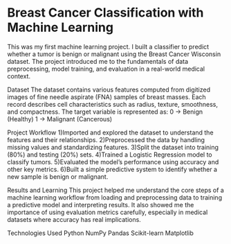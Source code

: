 # Breast Cancer Classification with Machine Learning

This was my first machine learning project. I built a classifier to predict whether a tumor is benign or malignant using the Breast Cancer Wisconsin dataset. 
The project introduced me to the fundamentals of data preprocessing, model training, and evaluation in a real-world medical context.


Dataset
The dataset contains various features computed from digitized images of fine needle aspirate (FNA) samples of breast masses. Each record describes cell characteristics such as radius, texture, smoothness, and compactness.
The target variable is represented as:
0 → Benign (Healthy)
1 → Malignant (Cancerous)


Project Workflow
1)Imported and explored the dataset to understand the features and their relationships.
2)Preprocessed the data by handling missing values and standardizing features.
3)Split the dataset into training (80%) and testing (20%) sets.
4)Trained a Logistic Regression model to classify tumors.
5)Evaluated the model’s performance using accuracy and other key metrics.
6)Built a simple predictive system to identify whether a new sample is benign or malignant.


Results and Learning
This project helped me understand the core steps of a machine learning workflow from loading and preprocessing data to training a predictive model and interpreting results.
It also showed me the importance of using evaluation metrics carefully, especially in medical datasets where accuracy has real implications.

Technologies Used
Python
NumPy
Pandas
Scikit-learn
Matplotlib 
